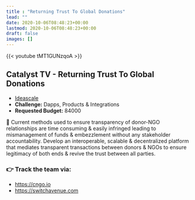 ```yaml
---
title : "Returning Trust To Global Donations"
lead: ""
date: 2020-10-06T08:48:23+00:00
lastmod: 2020-10-06T08:48:23+00:00
draft: false
images: []
---
```


{{<  youtube tMT1GUNzqoA >}}

## Catalyst TV - Returning Trust To Global Donations

- [Ideascale](https://cardano.ideascale.com/c/idea/415015)
- **Challenge:** Dapps, Products & Integrations
- **Requested Budget:** 84000

🌟 Current methods used to ensure transparency of donor-NGO relationships are time consuming & easily infringed leading to mismanagement of funds & embezzlement without any stakeholder accountability. Develop an interoperable, scalable & decentralized platform that mediates transparent transactions between donors & NGOs to ensure legitimacy of both ends & revive the trust between all parties.

### 👉  Track the team via:

- <https://cngo.io>
- <https://switchavenue.com>
